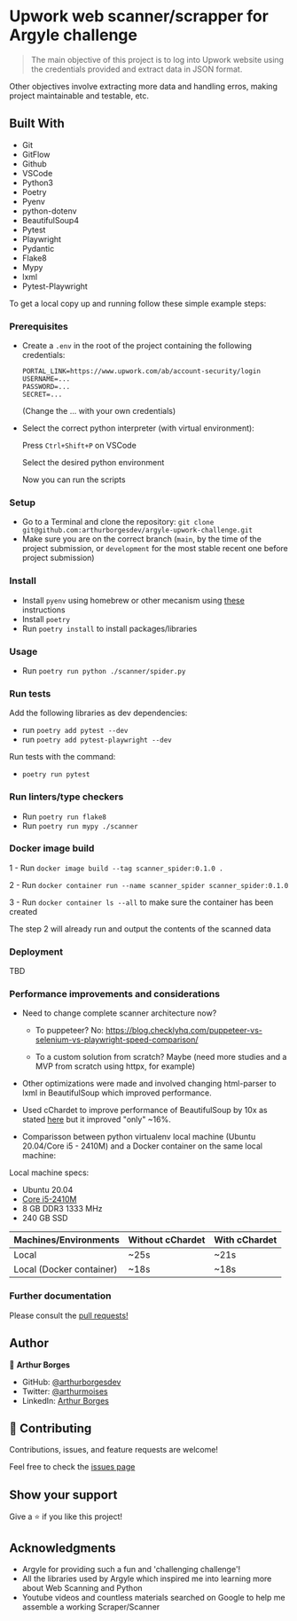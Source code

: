 # Upwork web scanner/scrapper for Argyle challenge

> The main objective of this project is to log into Upwork website using the credentials provided and extract data in JSON format.

Other objectives involve extracting more data and handling erros, making project maintainable and testable, etc.

## Built With

- Git
- GitFlow
- Github
- VSCode
- Python3
- Poetry
- Pyenv
- python-dotenv
- BeautifulSoup4
- Pytest
- Playwright
- Pydantic
- Flake8
- Mypy
- lxml
- Pytest-Playwright


To get a local copy up and running follow these simple example steps:

### Prerequisites

- Create a `.env` in the root of the project containing the following credentials:
  ```
  PORTAL_LINK=https://www.upwork.com/ab/account-security/login
  USERNAME=...
  PASSWORD=...
  SECRET=...
  ```
  (Change the ... with your own credentials)

- Select the correct python interpreter (with virtual environment):

  Press `Ctrl+Shift+P` on VSCode

  Select the desired python environment

  Now you can run the scripts

### Setup

- Go to a Terminal and clone the repository: `git clone git@github.com:arthurborgesdev/argyle-upwork-challenge.git`
- Make sure you are on the correct branch (`main`, by the time of the project submission, or `development` for the most stable recent one before project submission)


### Install

- Install `pyenv` using homebrew or other mecanism using [these](https://github.com/pyenv/pyenv) instructions
- Install `poetry`
- Run `poetry install` to install packages/libraries


### Usage

- Run `poetry run python ./scanner/spider.py`


### Run tests

Add the following libraries as dev dependencies:

- run `poetry add pytest --dev`
- run `poetry add pytest-playwright --dev`

Run tests with the command:

- `poetry run pytest`


### Run linters/type checkers

- Run `poetry run flake8`
- Run `poetry run mypy ./scanner`


### Docker image build

1 - Run `docker image build --tag scanner_spider:0.1.0 .`

2 - Run `docker container run --name scanner_spider scanner_spider:0.1.0`

3 - Run `docker container ls --all` to make sure the container has been created

The step 2 will already run and output the contents of the scanned data


### Deployment

TBD


### Performance improvements and considerations

- Need to change complete scanner architecture now? 

  - To puppeteer? No:
    https://blog.checklyhq.com/puppeteer-vs-selenium-vs-playwright-speed-comparison/

  - To a custom solution from scratch?
    Maybe (need more studies and a MVP from scratch using httpx, for example)

- Other optimizations were made and involved changing html-parser to lxml in BeautifulSoup which improved performance.
- Used cChardet to improve performance of BeautifulSoup by 10x as stated [here](https://thehftguy.com/2020/07/28/making-beautifulsoup-parsing-10-times-faster/) but it improved "only" ~16%.

- Comparisson between python virtualenv local machine (Ubuntu 20.04/Core i5 - 2410M) and a Docker container on the same local machine:

Local machine specs:
- Ubuntu 20.04
- [Core i5-2410M](https://ark.intel.com/content/www/us/en/ark/products/52224/intel-core-i5-2410m-processor-3m-cache-up-to-2-90-ghz.html)
- 8 GB DDR3 1333 MHz
- 240 GB SSD

| Machines/Environments     | Without cChardet | With cChardet |
| ------------------------- | ---------------- | ------------- |
| Local                     |       ~25s       |      ~21s     |
| Local (Docker container)  |       ~18s       |      ~18s     |


### Further documentation

Please consult the [pull requests!](https://github.com/arthurborgesdev/argyle-upwork-challenge/pulls)


## Author

👤 **Arthur Borges**

- GitHub: [@arthurborgesdev](https://github.com/arthurborgesdev)
- Twitter: [@arthurmoises](https://twitter.com/arthurmoises)
- LinkedIn: [Arthur Borges](https://linkedin.com/in/arthurmoises)


## 🤝 Contributing

Contributions, issues, and feature requests are welcome!

Feel free to check the [issues page](https://github.com/arthurborgesdev/argyle-upwork-challenge/issues)


## Show your support

Give a ⭐️ if you like this project!


## Acknowledgments

- Argyle for providing such a fun and 'challenging challenge'!
- All the libraries used by Argyle which inspired me into learning more about Web Scanning and Python
- Youtube videos and countless materials searched on Google to help me assemble a working Scraper/Scanner
